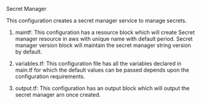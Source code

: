 Secret Manager

This configuration creates a secret manager service to manage secrets.

1. maintf: This configuration has a resource block which will create Secret manager resource in aws with unique name with default period. Secret manager version block will maintain the secret manager string version by default.

2. variables.tf: This configuration file has all the variables declared in main.tf for which the default values can be passed depends upon the configuration requirements.

3. output.tf: This configuration has an output block which will output the secret manager arn once created.